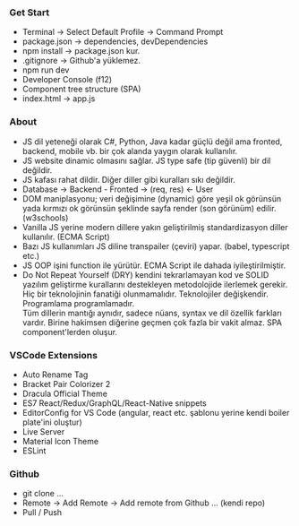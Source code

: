 ### Get Start
- Terminal -> Select Default Profile -> Command Prompt
- package.json -> dependencies, devDependencies
- npm install -> package.json kur. 
- .gitignore -> Github'a yüklemez. 
- npm run dev
- Developer Console (f12)
- Component tree structure (SPA)
- index.html -> app.js

### About
- JS dil yeteneği olarak C#, Python, Java kadar güçlü değil ama
fronted, backend, mobile vb. bir çok alanda yaygın olarak kullanılır.  
- JS website dinamic olmasını sağlar. JS type safe (tip güvenli) bir dil değildir. 
- JS kafası rahat dildir. Diğer diller gibi kuralları sıkı değildir. 
- Database -> Backend - Fronted -> (req, res) <- User
- DOM maniplasyonu; veri değişimine (dynamic) göre yeşil ok görünsün yada kırmızı ok görünsün şeklinde sayfa render (son görünüm) edilir. (w3schools)  
- Vanilla JS yerine modern dillere yakın geliştirilmiş standardizasyon diller kullanılır. (ECMA Script)
- Bazı JS kullanımları JS diline transpailer (çeviri) yapar. (babel, typescript etc.) 
- JS OOP işini function ile yürütür. ECMA Script ile dahada iyileştirilmiştir. 
- Do Not Repeat Yourself (DRY) kendini tekrarlamayan kod ve SOLID yazılım geliştirme kurallarını destekleyen metodolojide ilerlemek gerekir. 
Hiç bir teknolojinin fanatiği olunmamalıdır. Teknolojiler değişkendir. Programlama programlamadır.  
Tüm dillerin mantığı aynıdır, sadece nüans, syntax ve dil özellik farkları vardır.
Birine hakimsen diğerine geçmen çok fazla bir vakit almaz. 
SPA component'lerden oluşur.  

### VSCode Extensions
- Auto Rename Tag
- Bracket Pair Colorizer 2
- Dracula Official Theme
- ES7 React/Redux/GraphQL/React-Native snippets
- EditorConfig for VS Code (angular, react etc. şablonu yerine kendi boiler plate'ini oluştur)
- Live Server
- Material Icon Theme
- ESLint

### Github
- git clone ... 
- Remote -> Add Remote -> Add remote from Github ... (kendi repo)
- Pull / Push


